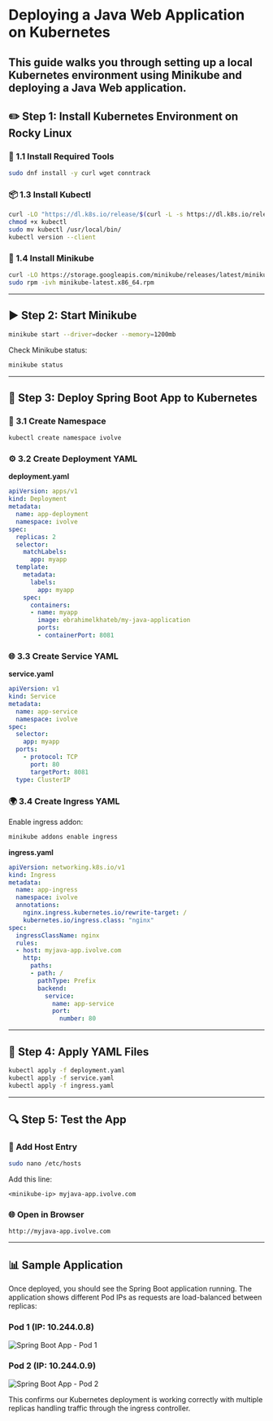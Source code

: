 # Deploying a Java Web Application on Kubernetes
This guide walks you through setting up a local Kubernetes environment using Minikube and deploying a Java Web application.
---
## ✏️ Step 1: Install Kubernetes Environment on Rocky Linux
### 🧱 1.1 Install Required Tools
```bash
sudo dnf install -y curl wget conntrack
```
### 📦 1.3 Install Kubectl
```bash
curl -LO "https://dl.k8s.io/release/$(curl -L -s https://dl.k8s.io/release/stable.txt)/bin/linux/amd64/kubectl"
chmod +x kubectl
sudo mv kubectl /usr/local/bin/
kubectl version --client
```
### 🚀 1.4 Install Minikube
```bash
curl -LO https://storage.googleapis.com/minikube/releases/latest/minikube-latest.x86_64.rpm
sudo rpm -ivh minikube-latest.x86_64.rpm
```
---
## ▶️ Step 2: Start Minikube
```bash
minikube start --driver=docker --memory=1200mb
```
Check Minikube status:
```bash
minikube status
```
---
## 🚀 Step 3: Deploy Spring Boot App to Kubernetes
### 📂 3.1 Create Namespace
```bash
kubectl create namespace ivolve
```
### ⚙️ 3.2 Create Deployment YAML
**deployment.yaml**
```yaml
apiVersion: apps/v1
kind: Deployment
metadata:
  name: app-deployment
  namespace: ivolve
spec:
  replicas: 2
  selector:
    matchLabels:
      app: myapp
  template:
    metadata:
      labels:
        app: myapp
    spec:
      containers:
      - name: myapp
        image: ebrahimelkhateb/my-java-application
        ports:
        - containerPort: 8081
```
### 🌐 3.3 Create Service YAML
**service.yaml**
```yaml
apiVersion: v1
kind: Service
metadata:
  name: app-service
  namespace: ivolve
spec:
  selector:
    app: myapp
  ports:
    - protocol: TCP
      port: 80
      targetPort: 8081
  type: ClusterIP
```
### 🌍 3.4 Create Ingress YAML
Enable ingress addon:
```bash
minikube addons enable ingress
```
**ingress.yaml**
```yaml
apiVersion: networking.k8s.io/v1
kind: Ingress
metadata:
  name: app-ingress
  namespace: ivolve
  annotations:
    nginx.ingress.kubernetes.io/rewrite-target: /
    kubernetes.io/ingress.class: "nginx"
spec:
  ingressClassName: nginx
  rules:
  - host: myjava-app.ivolve.com
    http:
      paths:
      - path: /
        pathType: Prefix
        backend:
          service:
            name: app-service
            port:
              number: 80
```
---
## 🔄 Step 4: Apply YAML Files
```bash
kubectl apply -f deployment.yaml
kubectl apply -f service.yaml
kubectl apply -f ingress.yaml
```
---
## 🔍 Step 5: Test the App
### 📑 Add Host Entry
```bash
sudo nano /etc/hosts
```
Add this line:
```
<minikube-ip> myjava-app.ivolve.com
```
### 🌐 Open in Browser
```
http://myjava-app.ivolve.com
```
---
## 📊 Sample Application
Once deployed, you should see the Spring Boot application running. The application shows different Pod IPs as requests are load-balanced between replicas:

### Pod 1 (IP: 10.244.0.8)
![Spring Boot App - Pod 1](/api/placeholder/400/320)

### Pod 2 (IP: 10.244.0.9)
![Spring Boot App - Pod 2](/api/placeholder/400/320)

This confirms our Kubernetes deployment is working correctly with multiple replicas handling traffic through the ingress controller.
